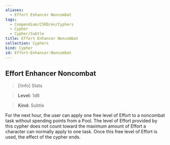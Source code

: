 ```yaml
---
aliases:
  - Effort Enhancer Noncombat
tags:
  - Compendium/CSRD/en/Cyphers
  - Cypher
  - Cypher/Subtle
title: Effort Enhancer Noncombat
collection: Cyphers
kind: Cypher
id: Effort-Enhancer-Noncombat
---
```

## Effort Enhancer Noncombat    
>[!info] Stats    
> **Level:** 1d6    
> **Kind:** Subtle  
    
For the next hour, the user can apply one free level of Effort to a noncombat task without spending points from a Pool. The level of Effort provided by this cypher does not count toward the maximum amount of Effort a character can normally apply to one task. Once this free level of Effort is used, the effect of the cypher ends.

